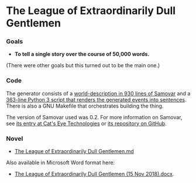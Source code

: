 # The League of Extraordinarily Dull Gentlemen

### Goals

* **To tell a single story over the course of 50,000 words.**

(There were other goals but this turned out to be the main one.)

### Code

The generator consists of a [world-description in 930 lines of Samovar](Extraordinarily-Dull.samovar)
and a [363-line Python 3 script that renders the generated events into sentences](producer.py).
There is also a GNU Makefile that orchestrates building the thing.

The version of Samovar used was 0.2.  For more information on Samovar, see
[its entry at Cat's Eye Technologies](http://catseye.tc/node/Samovar) or
[its repository on GitHub](https://github.com/catseye/Samovar).

### Novel

*   [The League of Extraordinarily Dull Gentlemen.md](../generated/The%20League%20of%20Extraordinarily%20Dull%20Gentlemen.md)

Also available in Microsoft Word format here:

*   [The League of Extraordinarily Dull Gentlemen (15 Nov 2018).docx](http://static.catseye.tc/novels/The%20League%20of%20Extraordinarily%20Dull%20Gentlemen%20(15%20Nov%202018).docx).
